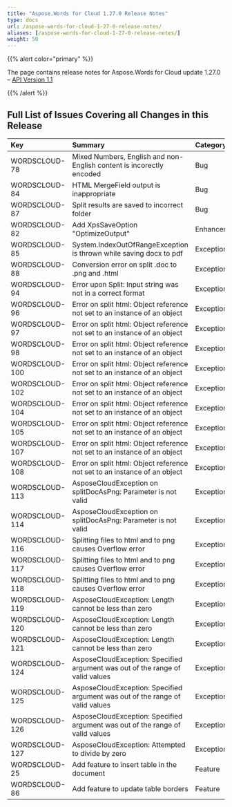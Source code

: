 ```yaml
---
title: "Aspose.Words for Cloud 1.27.0 Release Notes"
type: docs
url: /aspose-words-for-cloud-1-27-0-release-notes/
aliases: [/aspose-words-for-cloud-1-27-0-release-notes/]
weight: 50
---
```


{{% alert color="primary" %}} 

The page contains release notes for Aspose.Words for Cloud update 1.27.0 – [API Version 1.1](http://api.aspose.com/v1.1/swagger/ui/index)

{{% /alert %}} 
## Full List of Issues Covering all Changes in this Release

|**Key** |**Summary** |**Category** |
| :- | :- | :- |
|WORDSCLOUD-78 |Mixed Numbers, English and non-English content is incorectly encoded |Bug |
|WORDSCLOUD-84 |HTML MergeField output is inappropriate |Bug |
|WORDSCLOUD-87 |Split results are saved to incorrect folder |Bug |
|WORDSCLOUD-82 |Add XpsSaveOption "OptimizeOutput" |Enhancement |
|WORDSCLOUD-85 |System.IndexOutOfRangeException is thrown while saving docx to pdf |Exception |
|WORDSCLOUD-88 |Conversion error on split .doc to .png and .html |Exception |
|WORDSCLOUD-94 |Error upon Split: Input string was not in a correct format |Exception |
|WORDSCLOUD-96 |Error on split html: Object reference not set to an instance of an object |Exception |
|WORDSCLOUD-97 |Error on split html: Object reference not set to an instance of an object |Exception |
|WORDSCLOUD-98 |Error on split html: Object reference not set to an instance of an object |Exception |
|WORDSCLOUD-100 |Error on split html: Object reference not set to an instance of an object |Exception |
|WORDSCLOUD-102 |Error on split html: Object reference not set to an instance of an object |Exception |
|WORDSCLOUD-104 |Error on split html: Object reference not set to an instance of an object |Exception |
|WORDSCLOUD-105 |Error on split html: Object reference not set to an instance of an object |Exception |
|WORDSCLOUD-107 |Error on split html: Object reference not set to an instance of an object |Exception |
|WORDSCLOUD-108 |Error on split html: Object reference not set to an instance of an object |Exception |
|WORDSCLOUD-113 |AsposeCloudException on splitDocAsPng: Parameter is not valid |Exception |
|WORDSCLOUD-114 |AsposeCloudException on splitDocAsPng: Parameter is not valid |Exception |
|WORDSCLOUD-116 |Splitting files to html and to png causes Overflow error |Exception |
|WORDSCLOUD-117 |Splitting files to html and to png causes Overflow error |Exception |
|WORDSCLOUD-118 |Splitting files to html and to png causes Overflow error |Exception |
|WORDSCLOUD-119 |AsposeCloudException: Length cannot be less than zero |Exception |
|WORDSCLOUD-120 |AsposeCloudException: Length cannot be less than zero |Exception |
|WORDSCLOUD-121 |AsposeCloudException: Length cannot be less than zero |Exception |
|WORDSCLOUD-124 |AsposeCloudException: Specified argument was out of the range of valid values |Exception |
|WORDSCLOUD-125 |AsposeCloudException: Specified argument was out of the range of valid values |Exception |
|WORDSCLOUD-126 |AsposeCloudException: Specified argument was out of the range of valid values |Exception |
|WORDSCLOUD-127 |AsposeCloudException: Attempted to divide by zero |Exception |
|WORDSCLOUD-25 |Add feature to insert table in the document |Feature |
|WORDSCLOUD-86 |Add feature to update table borders |Feature |

